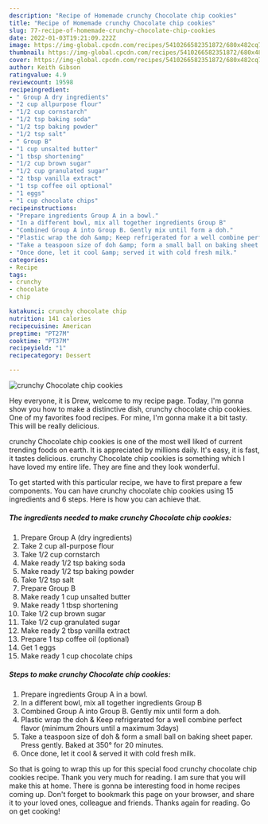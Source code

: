 ```yaml
---
description: "Recipe of Homemade crunchy Chocolate chip cookies"
title: "Recipe of Homemade crunchy Chocolate chip cookies"
slug: 77-recipe-of-homemade-crunchy-chocolate-chip-cookies
date: 2022-01-03T19:21:09.222Z
image: https://img-global.cpcdn.com/recipes/5410266582351872/680x482cq70/crunchy-chocolate-chip-cookies-recipe-main-photo.jpg
thumbnail: https://img-global.cpcdn.com/recipes/5410266582351872/680x482cq70/crunchy-chocolate-chip-cookies-recipe-main-photo.jpg
cover: https://img-global.cpcdn.com/recipes/5410266582351872/680x482cq70/crunchy-chocolate-chip-cookies-recipe-main-photo.jpg
author: Keith Gibson
ratingvalue: 4.9
reviewcount: 19598
recipeingredient:
- " Group A dry ingredients"
- "2 cup allpurpose flour"
- "1/2 cup cornstarch"
- "1/2 tsp baking soda"
- "1/2 tsp baking powder"
- "1/2 tsp salt"
- " Group B"
- "1 cup unsalted butter"
- "1 tbsp shortening"
- "1/2 cup brown sugar"
- "1/2 cup granulated sugar"
- "2 tbsp vanilla extract"
- "1 tsp coffee oil optional"
- "1 eggs"
- "1 cup chocolate chips"
recipeinstructions:
- "Prepare ingredients Group A in a bowl."
- "In a different bowl, mix all together ingredients Group B"
- "Combined Group A into Group B. Gently mix until form a doh."
- "Plastic wrap the doh &amp; Keep refrigerated for a well combine perfect flavor (minimum 2hours until a maximum 3days)"
- "Take a teaspoon size of doh &amp; form a small ball on baking sheet paper. Press gently. Baked at 350° for 20 minutes."
- "Once done, let it cool &amp; served it with cold fresh milk."
categories:
- Recipe
tags:
- crunchy
- chocolate
- chip

katakunci: crunchy chocolate chip 
nutrition: 141 calories
recipecuisine: American
preptime: "PT27M"
cooktime: "PT37M"
recipeyield: "1"
recipecategory: Dessert

---
```



![crunchy Chocolate chip cookies](https://img-global.cpcdn.com/recipes/5410266582351872/680x482cq70/crunchy-chocolate-chip-cookies-recipe-main-photo.jpg)

Hey everyone, it is Drew, welcome to my recipe page. Today, I'm gonna show you how to make a distinctive dish, crunchy chocolate chip cookies. One of my favorites food recipes. For mine, I'm gonna make it a bit tasty. This will be really delicious.

crunchy Chocolate chip cookies is one of the most well liked of current trending foods on earth. It is appreciated by millions daily. It's easy, it is fast, it tastes delicious. crunchy Chocolate chip cookies is something which I have loved my entire life. They are fine and they look wonderful.




To get started with this particular recipe, we have to first prepare a few components. You can have crunchy chocolate chip cookies using 15 ingredients and 6 steps. Here is how you can achieve that.

<!--inarticleads1-->

##### The ingredients needed to make crunchy Chocolate chip cookies:

1. Prepare  Group A (dry ingredients)
1. Take 2 cup all-purpose flour
1. Take 1/2 cup cornstarch
1. Make ready 1/2 tsp baking soda
1. Make ready 1/2 tsp baking powder
1. Take 1/2 tsp salt
1. Prepare  Group B
1. Make ready 1 cup unsalted butter
1. Make ready 1 tbsp shortening
1. Take 1/2 cup brown sugar
1. Take 1/2 cup granulated sugar
1. Make ready 2 tbsp vanilla extract
1. Prepare 1 tsp coffee oil (optional)
1. Get 1 eggs
1. Make ready 1 cup chocolate chips




<!--inarticleads2-->

##### Steps to make crunchy Chocolate chip cookies:

1. Prepare ingredients Group A in a bowl.
1. In a different bowl, mix all together ingredients Group B
1. Combined Group A into Group B. Gently mix until form a doh.
1. Plastic wrap the doh &amp; Keep refrigerated for a well combine perfect flavor (minimum 2hours until a maximum 3days)
1. Take a teaspoon size of doh &amp; form a small ball on baking sheet paper. Press gently. Baked at 350° for 20 minutes.
1. Once done, let it cool &amp; served it with cold fresh milk.




So that is going to wrap this up for this special food crunchy chocolate chip cookies recipe. Thank you very much for reading. I am sure that you will make this at home. There is gonna be interesting food in home recipes coming up. Don't forget to bookmark this page on your browser, and share it to your loved ones, colleague and friends. Thanks again for reading. Go on get cooking!
